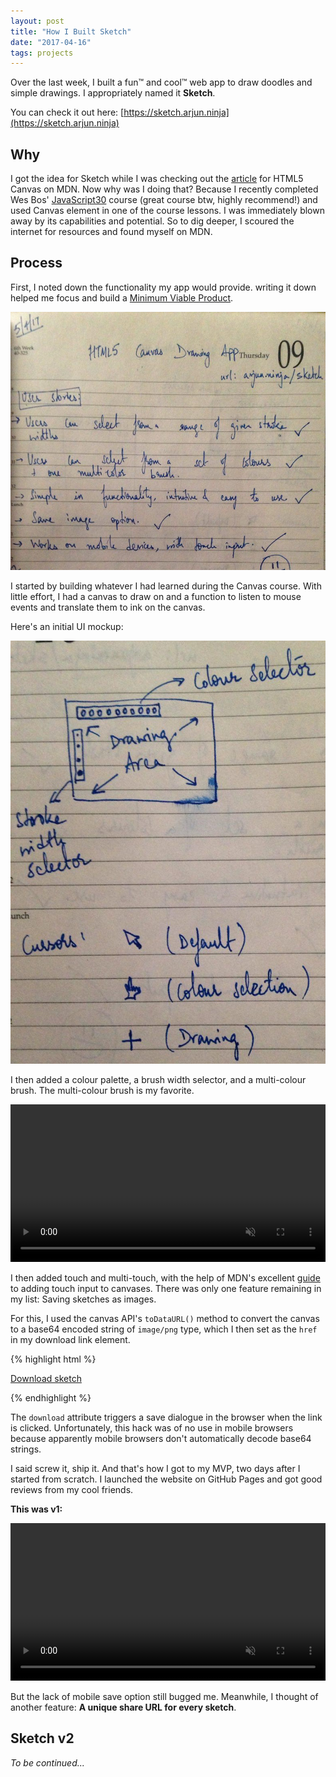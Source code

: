 ```yaml
---
layout: post
title: "How I Built Sketch"
date: "2017-04-16"
tags: projects
---
```


Over the last week, I built a fun&trade; and cool&trade; web app to draw doodles and simple drawings.
I appropriately named it **Sketch**.

You can check it out here: [https://sketch.arjun.ninja](https://sketch.arjun.ninja)

## Why

I got the idea for Sketch while I was checking out the [article](https://developer.mozilla.org/en-US/docs/Web/API/Canvas_API) for HTML5 Canvas on MDN.
Now why was I doing that? Because I recently completed Wes Bos' [JavaScript30](https://javascript30.com) course (great course btw, highly recommend!) and used Canvas element in one of the course lessons.
I was immediately blown away by its capabilities and potential.
So to dig deeper, I scoured the internet for resources and found myself on MDN.

## Process

First, I noted down the functionality my app would provide. writing it down helped me focus and build a [Minimum Viable Product](https://en.wikipedia.org/wiki/Minimum_viable_product).

![User Stories](images/user-stories.jpg)

I started by building whatever I had learned during the Canvas course.
With little effort, I had a canvas to draw on and a function to listen to mouse events and translate them to ink on the canvas.

Here's an initial UI mockup:

![UI Mockup](images/ui-mockup.jpg)

I then added a colour palette, a brush width selector, and a multi-colour brush. The multi-colour brush is my favorite.

<video autoplay="autoplay" loop="loop" muted="muted" width="100%" preload="auto"> <source src="images/sketch-color-selection.mp4"> </video>

I then added touch and multi-touch, with the help of MDN's excellent [guide](https://developer.mozilla.org/en-US/docs/Web/API/Touch_events) to adding touch input to canvases. There was only one feature remaining in my list: Saving sketches as images.

For this, I used the canvas API's `toDataURL()` method to convert the canvas to a base64 encoded string of `image/png` type, which I then set as the `href` in my download link element.

{% highlight html %}

<a href="#" download="drawing.png" onclick="saveImage()" class="action">
  Download sketch
</a>

{% endhighlight %}

The `download` attribute triggers a save dialogue in the browser when the link is clicked.
Unfortunately, this hack was of no use in mobile browsers because apparently mobile browsers don't automatically decode base64 strings.

I said screw it, ship it. And that's how I got to my MVP, two days after I started from scratch.
I launched the website on GitHub Pages and got good reviews from my cool friends.

**This was v1:**

<video autoplay="autoplay" loop="loop" muted="muted" width="100%" preload="auto"> <source src="images/sketch-v1.mp4"> </video>


But the lack of mobile save option still bugged me.
Meanwhile, I thought of another feature:
**A unique share URL for every sketch**.

## Sketch v2

*To be continued...*
